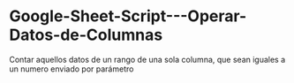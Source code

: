# Google-Sheet-Script---Operar-Datos-de-Columnas
Contar aquellos datos de un rango de una sola columna, que sean iguales a un numero enviado por parámetro
